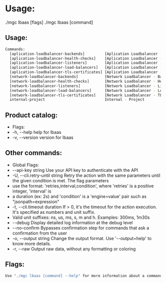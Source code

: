 # Usage:
  ./mgc lbaas [flags]
  ./mgc lbaas [command]

## Usage:
```bash
Commands:
  [aplication-loadbalancer-backends]         [Aplication Loadbalancer - Backends]
  [aplication-loadbalancer-health-checks]    [Aplication Loadbalancer - HealthChecks]
  [aplication-loadbalancer-listeners]        [Aplication Loadbalancer - Listeners]
  [aplication-loadbalancer-load-balancers]   [Aplication Loadbalancer - LoadBalancers]
  [aplication-loadbalancer-tls-certificates] [Aplication Loadbalancer - TLS Certificates]
  [network-loadbalancer-backends]            [Network Loadbalancer - Backends]
  [network-loadbalancer-health-checks]       [Network Loadbalancer - HealthChecks]
  [network-loadbalancer-listeners]           [Network Loadbalancer - Listeners]
  [network-loadbalancer-load-balancers]      [Network Loadbalancer - LoadBalancers]
  [network-loadbalancer-tls-certificates]    [Network Loadbalancer - TLS Certificates]
  internal-project                           Internal - Project
```

## Product catalog:
- Flags:
- -h, --help      help for lbaas
- -v, --version   version for lbaas

## Other commands:
- Global Flags:
- --api-key string           Use your API key to authenticate with the API
- -U, --cli.retry-until string   Retry the action with the same parameters until the given condition is met. The flag parameters
- use the format: 'retries,interval,condition', where 'retries' is a positive integer, 'interval' is
- a duration (ex: 2s) and 'condition' is a 'engine=value' pair such as "jsonpath=expression"
- -t, --cli.timeout duration     If > 0, it's the timeout for the action execution. It's specified as numbers and unit suffix.
- Valid unit suffixes: ns, us, ms, s, m and h. Examples: 300ms, 1m30s
- --debug                    Display detailed log information at the debug level
- --no-confirm               Bypasses confirmation step for commands that ask a confirmation from the user
- -o, --output string            Change the output format. Use '--output=help' to know more details.
- -r, --raw                      Output raw data, without any formatting or coloring

## Flags:
```bash
Use "./mgc lbaas [command] --help" for more information about a command.
```

